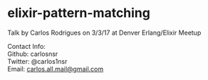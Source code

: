 # elixir-pattern-matching
Talk by Carlos Rodrigues on 3/3/17 at Denver Erlang/Elixir Meetup

Contact Info:  
Github: carlosnsr  
Twitter: @carlos1nsr  
Email: carlos.all.mail@gmail.com  
